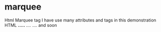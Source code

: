 # marquee
Html Marquee tag
I have use many attributes and tags in this demonstration HTML
<strong>.....</strong>
<cite>....</cite>
<blink>....</blink>
and soon
